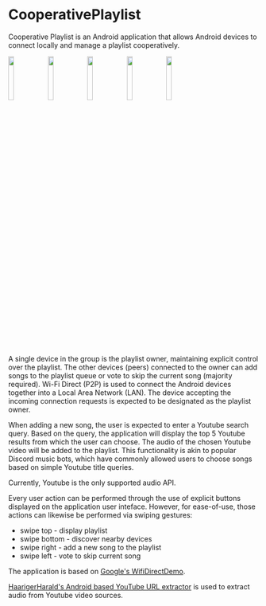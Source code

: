 # CooperativePlaylist
Cooperative Playlist is an Android application that allows Android devices to connect locally and manage a playlist cooperatively. 

<img src="https://user-images.githubusercontent.com/110786361/210132444-07350cfd-027d-4446-8542-7effadf07f6a.jpg" width="15%"></img> <img src="https://user-images.githubusercontent.com/110786361/210132429-90a2d0ac-04c3-4220-a9c6-e954fb214e1a.jpg" width="15%"></img> <img src="https://user-images.githubusercontent.com/110786361/210131931-b82c64b8-d5a3-4468-96cb-4c1149cc11e3.jpg" width="15%"></img> <img src="https://user-images.githubusercontent.com/110786361/210132521-b5762e10-7600-4a32-82d4-cb7cf64c7e30.jpg" width="15%"></img> <img src="https://user-images.githubusercontent.com/110786361/210132463-53b362b3-509d-4dd4-af74-fc2f7ed9b057.jpg" width="15%"></img> 

A single device in the group is the playlist owner, maintaining explicit control over the playlist.
The other devices (peers) connected to the owner can add songs to the playlist queue or vote to skip the current song (majority required).
Wi-Fi Direct (P2P) is used to connect the Android devices together into a Local Area Network (LAN).
The device accepting the incoming connection requests is expected to be designated as the playlist owner. 

When adding a new song, the user is expected to enter a Youtube search query. Based on the query, the application will display the top 5 Youtube results from which the user can choose.
The audio of the chosen Youtube video will be added to the playlist.
This functionality is akin to popular Discord music bots, which have commonly allowed users to choose songs based on simple Youtube title queries.

Currently, Youtube is the only supported audio API.

Every user action can be performed through the use of explicit buttons displayed on the application user inteface. However, for ease-of-use, those actions can likewise be performed via swiping gestures:
- swipe top - display playlist
- swipe bottom - discover nearby devices
- swipe right - add a new song to the playlist
- swipe left - vote to skip current song

The application is based on [Google's WifiDirectDemo](https://android.googlesource.com/platform/development/+/master/samples/WiFiDirectDemo).

[HaarigerHarald's Android based YouTube URL extractor](https://github.com/HaarigerHarald/android-youtubeExtractor) is used to extract audio from Youtube video sources.

